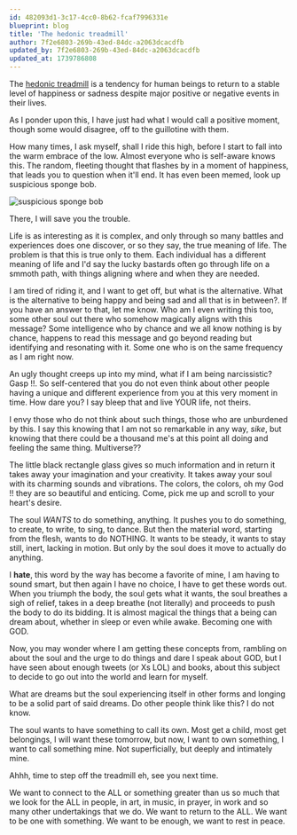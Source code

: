 ```yaml
---
id: 482093d1-3c17-4cc0-8b62-fcaf7996331e
blueprint: blog
title: 'The hedonic treadmill'
author: 7f2e6803-269b-43ed-84dc-a2063dcacdfb
updated_by: 7f2e6803-269b-43ed-84dc-a2063dcacdfb
updated_at: 1739786808
---
```

The [hedonic treadmill](https://en.wikipedia.org/wiki/Hedonic_treadmill) is a tendency for human beings to return to a stable level of happiness or sadness despite major positive or negative events in their lives.

As I ponder upon this, I have just had what I would call a positive moment, though some would disagree, off to the guillotine with them.

How many times, I ask myself, shall I ride this high, before I start to fall into the warm embrace of the low. Almost everyone who is self-aware knows this. The random, fleeting thought that flashes by in a moment of happiness, that leads you to question when it'll end. It has even been memed, look up suspicious sponge bob. 

![suspicious sponge bob](https://preview.redd.it/suspicious-v0-avzkzp2glvf91.png?width=1080&crop=smart&auto=webp&s=39354799c473764927ef8cf632b50efaa229927e)

There, I will save you the trouble.

Life is as interesting as it is complex, and only through so many battles and experiences does one discover, or so they say, the true meaning of life. The problem is that this is true only to them. Each individual has a different meaning of life and I'd say the lucky bastards often go through life on a smmoth path, with things aligning where and when they are needed.

I am tired of riding it, and I want to get off, but what is the alternative. What is the alternative to being happy and being sad and all that is in between?. If you have an answer to that, let me know. Who am I even writing this too, some other soul out there who somehow magically aligns with this message? Some intelligence who by chance and we all know nothing is by chance, happens to read this message and go beyond reading but identifying and resonating with it. Some one who is on the same frequency as I am right now.

An ugly thought creeps up into my mind, what if I am being narcissistic? Gasp !!. So self-centered that you do not even think about other people having a unique and different experience from you at this very moment in time. How dare you? I say bleep that and live YOUR life, not theirs. 

I envy those who do not think about such things, those who are unburdened by this. I say this knowing that I am not so remarkable in any way, _sike_, but knowing that there could be a thousand me's at this point all doing and feeling the same thing. Multiverse?? 

The little black rectangle glass gives so much information and in return it takes away your imagination and your creativity. It takes away your soul with its charming sounds and vibrations. The colors, the colors, oh my God !! they are so beautiful and enticing. Come, pick me up and scroll to your heart's desire.

The soul *WANTS* to do something, anything. It pushes you to do something, to create, to write, to sing, to dance. But then the material word, starting from the flesh, wants to do NOTHING. It wants to be steady, it wants to stay still, inert, lacking in motion. But only by the soul does it move to actually do anything. 

I **hate**, this word by the way has become a favorite of mine, I am having to sound smart, but then again I have no choice, I have to get these words out. When you triumph the body, the soul gets what it wants, the soul breathes a sigh of relief, takes in a deep breathe (not literally) and proceeds to push the body to do its bidding. It is almost magical the things that a being can dream about, whether in sleep or even while awake. Becoming one with GOD.

Now, you may wonder where I am getting these concepts from, rambling on about the soul and the urge to do things and dare I speak about GOD, but I have seen about enough tweets (or Xs LOL) and books, about this subject to decide to go out into the world and learn for myself.

What are dreams but the soul experiencing itself in other forms and longing to be a solid part of said dreams. Do other people think like this? I do not know.

The soul wants to have something to call its own. Most get a child, most get belongings, I will want these tomorrow, but now, I want to own something, I want to call something mine. Not superficially, but deeply and intimately mine. 

Ahhh, time to step off the treadmill eh, see you next time.

We want to connect to the ALL or something greater than us so much that we look for the ALL in people, in art, in music, in prayer, in work and so many other undertakings that we do. We want to return to the ALL. We want to be one with something. We want to be enough, we want to rest in peace.